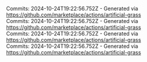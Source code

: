 Commits: 2024-10-24T19:22:56.752Z - Generated via https://github.com/marketplace/actions/artificial-grass
<br>
Commits: 2024-10-24T19:22:56.752Z - Generated via https://github.com/marketplace/actions/artificial-grass
<br>
Commits: 2024-10-24T19:22:56.752Z - Generated via https://github.com/marketplace/actions/artificial-grass
<br>
Commits: 2024-10-24T19:22:56.752Z - Generated via https://github.com/marketplace/actions/artificial-grass
<br>
